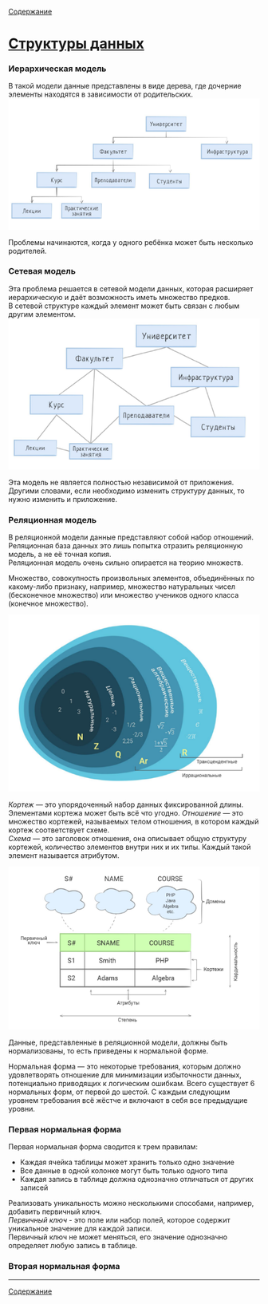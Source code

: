 [Содержание](README.md)

# [Структуры данных](https://ru.hexlet.io/courses/rdb-basics/lessons/relations/theory_unit)

### Иерархическая модель

В такой модели данные представлены в виде дерева, где дочерние элементы находятся в зависимости от родительских.
![img.png](src/img_1.png)

Проблемы начинаются, когда у одного ребёнка может быть несколько родителей.

### Сетевая модель

Эта проблема решается в сетевой модели данных, которая расширяет иерархическую и даёт возможность иметь множество предков.<br>
В сетевой структуре каждый элемент может быть связан с любым другим элементом.
![img_2.png](src/img_3.png)

Эта модель не является полностью независимой от приложения.
Другими словами, если необходимо изменить структуру данных, то нужно изменить и приложение.

### Реляционная модель

В реляционной модели данные представляют собой набор отношений. <br>
Реляционная база данных это лишь попытка отразить реляционную модель, а не её точная копия. <br>
Реляционная модель очень сильно опирается на теорию множеств. <br>

Множество, совокупность произвольных элементов, объединённых по какому-либо признаку,
например, множество натуральных чисел (бесконечное множество) или множество учеников
одного класса (конечное множество).

![img.png](src/img_2.png)

*Кортеж* — это упорядоченный набор данных фиксированной длины. Элементами кортежа может быть всё что угодно.
*Отношение* — это множество кортежей, называемых телом отношения, в котором каждый кортеж соответствует схеме. <br>
*Схема* — это заголовок отношения, она описывает общую структуру кортежей, количество элементов внутри
них и их типы. Каждый такой элемент называется атрибутом. <br>

![img_4.png](src/img_4.png)

Данные, представленные в реляционной модели, должны быть нормализованы, то есть приведены к нормальной форме.

Нормальная форма — это некоторые требования, которым должно удовлетворять отношение для минимизации
избыточности данных, потенциально приводящих к логическим ошибкам. Всего существует 6 нормальных форм, от первой до шестой.
С каждым следующим уровнем требования всё жёстче и включают в себя все предыдущие уровни.


### Первая нормальная форма

Первая нормальная форма сводится к трем правилам:

- Каждая ячейка таблицы может хранить только одно значение
- Все данные в одной колонке могут быть только одного типа
- Каждая запись в таблице должна однозначно отличаться от других записей

Реализовать уникальность можно несколькими способами, например, добавить первичный ключ. <br>
*Первичный ключ* - это поле или набор полей, которое содержит уникальное значение для каждой записи. <br> 
Первичный ключ не может меняться, его значение однозначно определяет любую запись в таблице. <br>

### Вторая нормальная форма

---
[Содержание](README.md)
